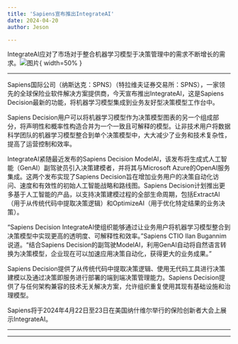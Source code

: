 ```yaml
---
title: 'Sapiens宣布推出IntegrateAI'
date: 2024-04-20
author: Jeson

---
```


IntegrateAI应对了市场对于整合机器学习模型于决策管理中的需求不断增长的需求。![图片](https://ai-techpark.com/wp-content/uploads/2020/06/Buyer-Guide-500x281-1.jpg){ width=50% }

---
Sapiens国际公司（纳斯达克：SPNS）（特拉维夫证券交易所：SPNS），一家领先的全球保险业软件解决方案提供商，今天宣布推出IntegrateAI，这是Sapiens Decision最新的功能，将机器学习模型集成到业务友好型决策模型工作台中。

Sapiens Decision用户可以将机器学习模型作为决策模型图表的另一个组成部分，将声明性和概率性构造合并为一个一致且可解释的模型。让非技术用户将数据科学团队的机器学习模型整合到单个决策模型中，大大减少了业务和技术复杂性，提高了运营控制和效率。

IntegrateAI紧随最近发布的Sapiens Decision ModelAI，该发布将生成式人工智能（GenAI）副驾驶员引入决策建模者，并将其与Microsoft Azure的OpenAI服务集成。这两个发布实现了Sapiens Decision旨在增加业务用户的决策自动化访问、速度和有效性的初始人工智能战略和路线图。Sapiens Decision计划推出更多基于人工智能的产品，以支持决策建模过程的全部生命周期，包括ExtractAI（用于从传统代码中提取决策逻辑）和OptimizeAI（用于优化特定结果的业务决策）。

“Sapiens Decision IntegrateAI使组织能够通过让业务用户将机器学习模型整合到决策模型中实现更高的透明度、可解释性和效率。”Sapiens CTIO Ilan Bugannim说道。“结合Sapiens Decision的副驾驶ModelAI，利用GenAI自动将自然语言转换为决策模型，企业现在可以加速应用决策自动化，获得更大的业务成果。”

Sapiens Decision提供了从传统代码中提取决策逻辑、使用无代码工具进行决策建模以及通过决策即服务进行部署的端到端决策管理能力。Sapiens Decision提供了与任何架构兼容的技术无关解决方案，允许组织重复使用其现有基础设施和治理模型。

Sapiens将于2024年4月22日至23日在美国纳什维尔举行的保险创新者大会上展示IntegrateAI。

---
---
